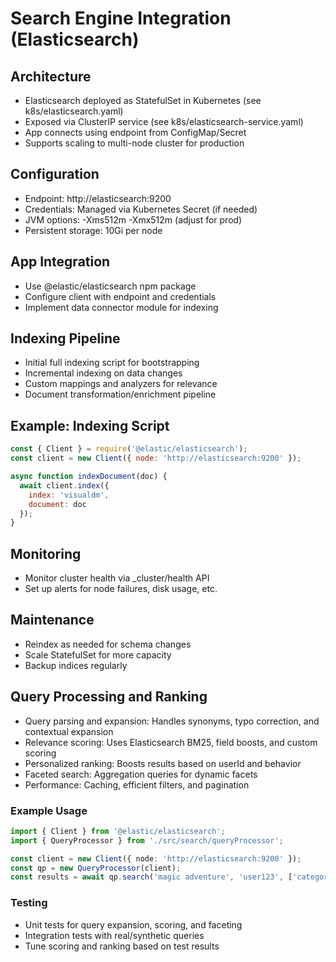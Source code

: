 # Search Engine Integration (Elasticsearch)

## Architecture
- Elasticsearch deployed as StatefulSet in Kubernetes (see k8s/elasticsearch.yaml)
- Exposed via ClusterIP service (see k8s/elasticsearch-service.yaml)
- App connects using endpoint from ConfigMap/Secret
- Supports scaling to multi-node cluster for production

## Configuration
- Endpoint: http://elasticsearch:9200
- Credentials: Managed via Kubernetes Secret (if needed)
- JVM options: -Xms512m -Xmx512m (adjust for prod)
- Persistent storage: 10Gi per node

## App Integration
- Use @elastic/elasticsearch npm package
- Configure client with endpoint and credentials
- Implement data connector module for indexing

## Indexing Pipeline
- Initial full indexing script for bootstrapping
- Incremental indexing on data changes
- Custom mappings and analyzers for relevance
- Document transformation/enrichment pipeline

## Example: Indexing Script
```js
const { Client } = require('@elastic/elasticsearch');
const client = new Client({ node: 'http://elasticsearch:9200' });

async function indexDocument(doc) {
  await client.index({
    index: 'visualdm',
    document: doc
  });
}
```

## Monitoring
- Monitor cluster health via _cluster/health API
- Set up alerts for node failures, disk usage, etc.

## Maintenance
- Reindex as needed for schema changes
- Scale StatefulSet for more capacity
- Backup indices regularly

## Query Processing and Ranking

- Query parsing and expansion: Handles synonyms, typo correction, and contextual expansion
- Relevance scoring: Uses Elasticsearch BM25, field boosts, and custom scoring
- Personalized ranking: Boosts results based on userId and behavior
- Faceted search: Aggregation queries for dynamic facets
- Performance: Caching, efficient filters, and pagination

### Example Usage
```ts
import { Client } from '@elastic/elasticsearch';
import { QueryProcessor } from './src/search/queryProcessor';

const client = new Client({ node: 'http://elasticsearch:9200' });
const qp = new QueryProcessor(client);
const results = await qp.search('magic adventure', 'user123', ['category', 'author']);
```

### Testing
- Unit tests for query expansion, scoring, and faceting
- Integration tests with real/synthetic queries
- Tune scoring and ranking based on test results 